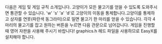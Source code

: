 다음은 게임 및 게임 규칙 소개입니다.
고양이가 모든 물고기를 얻을 수 있도록 도와주시면 통관할 수 있습니다.
'w' 's' 'a' 'd'로 고양이의 이동을 통제합니다.고양이를 통제하고 상자를 연못(파란색 동그라미)으로 밀면 물고기 한 마리를 얻을 수 있습니다.
각각 4마리의 물고기를 잡고 원하는 버튼을 누르면 다음 관문으로 넘어갑니다.
게임을 진행할 때 영어 자판을 사용해 주시기 바랍니다!
graphics.h 헤드 파일을 사용하므로 EasyX를 설치해야 합니다.
